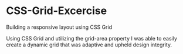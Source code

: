 # CSS-Grid-Excercise
Building a responsive layout using CSS Grid

Using CSS Grid and utilizing the grid-area property I was able to easily create a dynamic grid that was adaptive and upheld design integrity.
